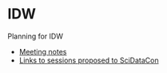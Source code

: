 # IDW
Planning for IDW
- [Meeting notes](./NOTES.md)
- [Links to sessions proposed to SciDataCon](./SessionProposals.md)
